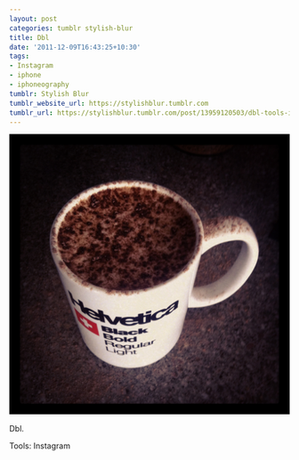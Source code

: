 ```yaml
---
layout: post
categories: tumblr stylish-blur
title: Dbl
date: '2011-12-09T16:43:25+10:30'
tags:
- Instagram
- iphone
- iphoneography
tumblr: Stylish Blur
tumblr_website_url: https://stylishblur.tumblr.com
tumblr_url: https://stylishblur.tumblr.com/post/13959120503/dbl-tools-instagram
---
```

 ![](/content/images/tumblr/stylish-blur/tumblr_lvxamdecSE1qeku5yo1_1280.png)  

Dbl.

Tools: Instagram

